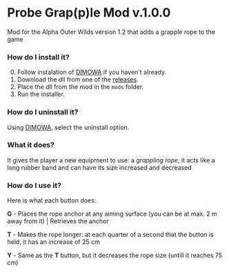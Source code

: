 # Probe Grap(p)le Mod v.1.0.0
Mod for the Alpha Outer Wilds version 1.2 that adds a grapple rope to the game

### How do I install it?

0. Follow instalation of [DIMOWA](https://github.com/ShoosGun/DIMOWA) if you haven't already. 
1. Download the dll from one of the [releases](https://github.com/ShoosGun/ProbeGrapleMod/releases).
2. Place the dll from the mod in the `mods` folder.
3. Run the installer.

### How do I uninstall it?

Using [DIMOWA](https://github.com/ShoosGun/DIMOWA), select the uninstall option.

### What it does?

It gives the player a new equipment to use: a *grappling rope*, it acts like a long rubber band and can have its size increased and decreased

### How do I use it?

Here is what each button does:

  **G** - Places the rope anchor at any aiming surface (you can be at max. 2 m away from it) | Retrieves the anchor
  
  **T** - Makes the rope longer: at each quarter of a second that the button is held, it has an increase of  25 cm
  
  **Y** - Same as the **T** button, but it decreases the rope size (untill it reaches 75 cm)

  
